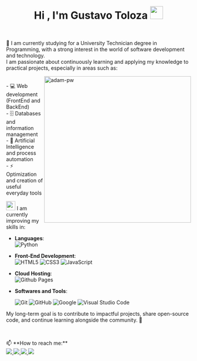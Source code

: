
<h1 align="center"><b>Hi , I'm Gustavo Toloza </b><img src="https://media.giphy.com/media/hvRJCLFzcasrR4ia7z/giphy.gif" width="35"></h1>

<br>

🌱 I am currently studying for a University Technician degree in Programming, with a strong interest in the world of software development and technology.  
I am passionate about continuously learning and applying my knowledge to practical projects, especially in areas such as:
<br>

<p><img align="right" src="https://github.com/Adam-pw/Adam-pw/blob/main/animation_500_kxa883sd.gif" alt="adam-pw" width="400" /></p>

<br>
- 💻 Web development (FrontEnd and BackEnd)<br>
- 🗄️ Databases and information management<br>  
- 🤖 Artificial Intelligence and process automation<br>  
- ⚡ Optimization and creation of useful everyday tools<br>  

<img src="https://media2.giphy.com/media/QssGEmpkyEOhBCb7e1/giphy.gif?cid=ecf05e47a0n3gi1bfqntqmob8g9aid1oyj2wr3ds3mg700bl&rid=giphy.gif" width ="25"><b></b> I am currently improving my skills in:<br>
<p align="center">

- **Languages**:<br>
    ![Python](https://img.shields.io/badge/Python%20-%2314354C.svg?style=for-the-badge&logo=python&logoColor=white)<br> 

- **Front-End Development**:<br>
   ![HTML5](https://img.shields.io/badge/HTML5%20-%23E34F26.svg?style=for-the-badge&logo=html5&logoColor=white)
   ![CSS3](https://img.shields.io/badge/CSS%20-%231572B6.svg?style=for-the-badge&logo=css3&logoColor=white)
   ![JavaScript](https://img.shields.io/badge/JavaScript%20-%23F7DF1E.svg?style=for-the-badge&logo=javascript&logoColor=black)<br>

- **Cloud Hosting**:<br>
    ![Github Pages](https://img.shields.io/badge/GitHub%20Pages-%23327FC7.svg?style=for-the-badge&logo=github&logoColor=white)<br>

- **Softwares and Tools**:<br>

    ![Git](https://img.shields.io/badge/git-%23F05033.svg?style=for-the-badge&logo=git&logoColor=white)
    ![GitHub](https://img.shields.io/badge/github-%23121011.svg?style=for-the-badge&logo=github&logoColor=white)
    ![Google](https://img.shields.io/badge/google-%234285F4.svg?style=for-the-badge&logo=google&logoColor=white)
    ![Visual Studio Code](https://img.shields.io/badge/Visual%20Studio%20Code-0078d7.svg?style=for-the-badge&logo=visual-studio-code&logoColor=white)<br>

</p>
<p>
  My long-term goal is to contribute to impactful projects, share open-source code, and continue learning alongside the community. 🚀
</p>
<br>
<p>
  📫 **How to reach me:**<br>
  <a href="https://www.instagram.com/gustoloza_/"> <img src= "https://img.shields.io/badge/Instagram-%23E4405F.svg?style=for-the-badge&logo=Instagram&logoColor=white">
  </a>
   <a href="https://www.linkedin.com/in/gustavo-toloza-b24680222/"> <img src= "https://img.shields.io/badge/linkedin-%230077B5.svg?style=for-the-badge&logo=linkedin&logoColor=white">
  </a>
 <a href="https://mailto:gustavotoloza95@gmail.com"> <img src= "https://img.shields.io/badge/Gmail-D14836?style=for-the-badge&logo=gmail&logoColor=white">
  </a>
  <a href="https://discord.com/users/guxs1999"> <img src= "https://img.shields.io/badge/Discord-%235865F2.svg?style=for-the-badge&logo=discord&logoColor=white">
  </a>
</p>
